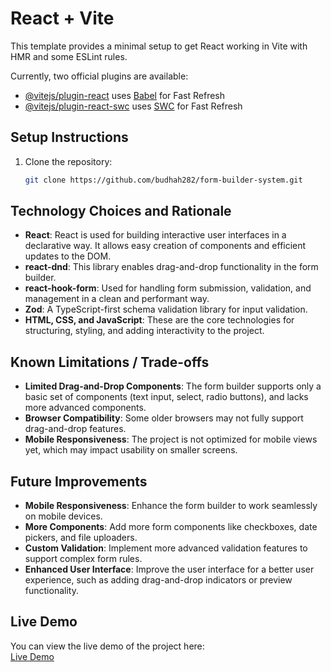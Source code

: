 # React + Vite

This template provides a minimal setup to get React working in Vite with HMR and some ESLint rules.

Currently, two official plugins are available:

- [@vitejs/plugin-react](https://github.com/vitejs/vite-plugin-react/blob/main/packages/plugin-react/README.md) uses [Babel](https://babeljs.io/) for Fast Refresh
- [@vitejs/plugin-react-swc](https://github.com/vitejs/vite-plugin-react-swc) uses [SWC](https://swc.rs/) for Fast Refresh

## Setup Instructions

1. Clone the repository:
    ```bash
   git clone https://github.com/budhah282/form-builder-system.git


## Technology Choices and Rationale

- **React**: React is used for building interactive user interfaces in a declarative way. It allows easy creation of components and efficient updates to the DOM.
- **react-dnd**: This library enables drag-and-drop functionality in the form builder.
- **react-hook-form**: Used for handling form submission, validation, and management in a clean and performant way.
- **Zod**: A TypeScript-first schema validation library for input validation.
- **HTML, CSS, and JavaScript**: These are the core technologies for structuring, styling, and adding interactivity to the project.

## Known Limitations / Trade-offs

- **Limited Drag-and-Drop Components**: The form builder supports only a basic set of components (text input, select, radio buttons), and lacks more advanced components.
- **Browser Compatibility**: Some older browsers may not fully support drag-and-drop features.
- **Mobile Responsiveness**: The project is not optimized for mobile views yet, which may impact usability on smaller screens.

## Future Improvements

- **Mobile Responsiveness**: Enhance the form builder to work seamlessly on mobile devices.
- **More Components**: Add more form components like checkboxes, date pickers, and file uploaders.
- **Custom Validation**: Implement more advanced validation features to support complex form rules.
- **Enhanced User Interface**: Improve the user interface for a better user experience, such as adding drag-and-drop indicators or preview functionality.

## Live Demo

You can view the live demo of the project here:  
[Live Demo](https://your-project-name.netlify.app)
